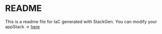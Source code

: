 # README
This is a readme file for IaC generated with StackGen.
You can modify your appStack -> [here](http://main.dev.stackgen.com/appstacks/d2648c2b-867e-4a11-95be-eaf46c4c5beb)
